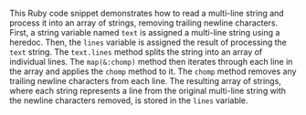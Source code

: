 This Ruby code snippet demonstrates how to read a multi-line string and process it into an array of strings, removing trailing newline characters. First, a string variable named `text` is assigned a multi-line string using a heredoc. Then, the `lines` variable is assigned the result of processing the `text` string. The `text.lines` method splits the string into an array of individual lines. The `map(&:chomp)` method then iterates through each line in the array and applies the `chomp` method to it. The `chomp` method removes any trailing newline characters from each line.  The resulting array of strings, where each string represents a line from the original multi-line string with the newline characters removed, is stored in the `lines` variable.




